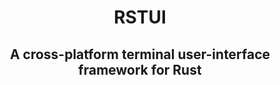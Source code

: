 <div align="center">

# RSTUI

## A cross-platform terminal user-interface framework for Rust

</div>
